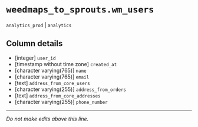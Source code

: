 # `weedmaps_to_sprouts.wm_users`
`analytics_prod` | `analytics`

## Column details
* [integer]   `user_id`
* [timestamp without time zone] `created_at`
* [character varying(765)] `name`
* [character varying(765)] `email`
* [text]      `address_from_core_users`
* [character varying(255)] `address_from_orders`
* [text]      `address_from_core_addresses`
* [character varying(255)] `phone_number`

-------------------------------------------------------------------------------
*Do not make edits above this line.*
